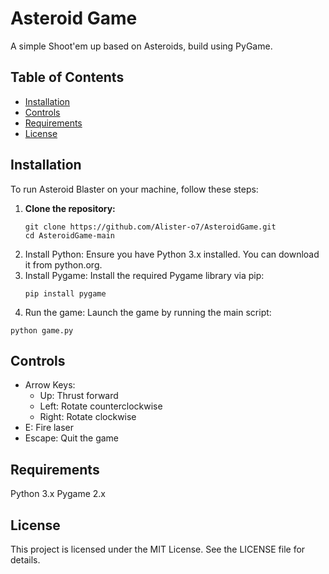 # Asteroid Game

A simple Shoot'em up based on Asteroids, build using PyGame.

## Table of Contents
- [Installation](#installation)
- [Controls](#controls)
- [Requirements](#requirements)
- [License](#license)

## Installation
To run Asteroid Blaster on your machine, follow these steps:

1. **Clone the repository:**
   ```
   git clone https://github.com/Alister-o7/AsteroidGame.git
   cd AsteroidGame-main
   ```
2. Install Python: Ensure you have Python 3.x installed. You can download it from python.org.
3. Install Pygame: Install the required Pygame library via pip:
   ```
   pip install pygame
   ```
4. Run the game: Launch the game by running the main script:
  ```
  python game.py
  ```

## Controls
* Arrow Keys:
  * Up: Thrust forward
  * Left: Rotate counterclockwise
  * Right: Rotate clockwise
* E: Fire laser
* Escape: Quit the game

## Requirements
Python 3.x
Pygame 2.x

## License
This project is licensed under the MIT License. See the LICENSE file for details.
